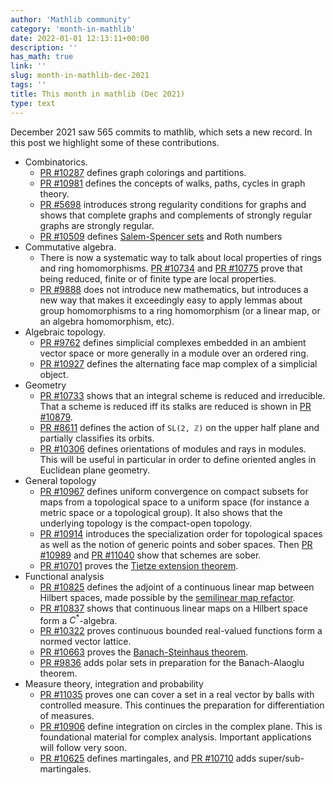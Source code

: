 ```yaml
---
author: 'Mathlib community'
category: 'month-in-mathlib'
date: 2022-01-01 12:13:11+00:00
description: ''
has_math: true
link: ''
slug: month-in-mathlib-dec-2021
tags: ''
title: This month in mathlib (Dec 2021)
type: text
---
```


December 2021 saw 565 commits to mathlib, which sets a new record.
In this post we highlight some of these contributions.

* Combinatorics.
    - [PR #10287](https://github.com/leanprover-community/mathlib/pull/10287) defines graph colorings and partitions.
    - [PR #10981](https://github.com/leanprover-community/mathlib/pull/10981) defines the concepts of walks, paths, cycles in graph theory.
    - [PR #5698](https://github.com/leanprover-community/mathlib/pull/5698) introduces strong regularity conditions for graphs and shows that complete graphs and complements of strongly regular graphs are strongly regular.
    - [PR #10509](https://github.com/leanprover-community/mathlib/pull/10509) defines [Salem-Spencer sets](https://en.wikipedia.org/wiki/Salem%E2%80%93Spencer_set) and Roth numbers
* Commutative algebra.
    - There is now a systematic way to talk about local properties of rings and
      ring homomorphisms.
      [PR #10734](https://github.com/leanprover-community/mathlib/pull/10734) and
      [PR #10775](https://github.com/leanprover-community/mathlib/pull/10775)
      prove
      that being reduced, finite or of finite type are local properties.
    - [PR #9888](https://github.com/leanprover-community/mathlib/pull/9888)
      does not introduce new mathematics, but introduces a new way that makes
      it exceedingly easy to apply lemmas about group homomorphisms to a ring
      homomorphism (or a linear map, or an algebra homomorphism, etc).
* Algebraic topology.
    - [PR #9762](https://github.com/leanprover-community/mathlib/pull/9762)
      defines simplicial complexes embedded in an ambient vector space or more generally in a module over an ordered ring.
    - [PR #10927](https://github.com/leanprover-community/mathlib/pull/10927)
      defines the alternating face map complex of a simplicial object.
* Geometry
    - [PR #10733](https://github.com/leanprover-community/mathlib/pull/10733)
      shows that an integral scheme is reduced and irreducible.
      That a scheme is reduced iff its stalks are reduced is shown in
      [PR #10879](https://github.com/leanprover-community/mathlib/pull/10879).
    - [PR #8611](https://github.com/leanprover-community/mathlib/pull/8611) defines the action of `SL(2, ℤ)` on the upper half plane and partially classifies its orbits.
    - [PR #10306](https://github.com/leanprover-community/mathlib/pull/10306) defines
      orientations of modules and rays in modules. This will be useful in particular in order to define oriented angles in Euclidean plane geometry.
* General topology 
    - [PR #10967](https://github.com/leanprover-community/mathlib/pull/10967)
      defines uniform convergence on compact subsets for maps from a topological space to a uniform space (for instance a metric space or a topological group). It also shows that the underlying
      topology is the compact-open topology.
    - [PR #10914](https://github.com/leanprover-community/mathlib/pull/10914)
      introduces the specialization order for topological spaces
      as well as the notion of generic points and sober spaces. Then 
      [PR #10989](https://github.com/leanprover-community/mathlib/pull/10989) and
      [PR #11040](https://github.com/leanprover-community/mathlib/pull/11040)
      show that schemes are sober.
    - [PR #10701](https://github.com/leanprover-community/mathlib/pull/10701)
      proves the [Tietze extension theorem](https://en.wikipedia.org/wiki/Tietze_extension_theorem).
* Functional analysis
    - [PR #10825](https://github.com/leanprover-community/mathlib/pull/10825) defines the adjoint of a continuous linear map between Hilbert spaces,
      made possible by the [semilinear map refactor](https://leanprover-community.github.io/blog/posts/semilinear-maps).
    - [PR #10837](https://github.com/leanprover-community/mathlib/pull/10837) shows that continuous linear maps on a Hilbert space form a $C^\ast$-algebra.
    - [PR #10322](https://github.com/leanprover-community/mathlib/pull/10322) proves continuous bounded real-valued functions form a normed vector lattice.
    - [PR #10663](https://github.com/leanprover-community/mathlib/pull/10663)
      proves the [Banach-Steinhaus theorem](https://en.wikipedia.org/wiki/Uniform_boundedness_principle).
    - [PR #9836](https://github.com/leanprover-community/mathlib/pull/9836) adds polar sets in preparation for the Banach-Alaoglu theorem.
* Measure theory, integration and probability
    - [PR #11035](https://github.com/leanprover-community/mathlib/pull/11035)
      proves one can cover a set in a real vector by balls with controlled
      measure. This continues the preparation for differentiation of measures.
    - [PR #10906](https://github.com/leanprover-community/mathlib/pull/10906)
      define integration on circles in the complex plane. This is foundational
      material for complex analysis. Important applications will follow very
      soon.
    - [PR #10625](https://github.com/leanprover-community/mathlib/pull/10625) defines martingales, and [PR #10710](https://github.com/leanprover-community/mathlib/pull/10710) adds super/sub-martingales.


